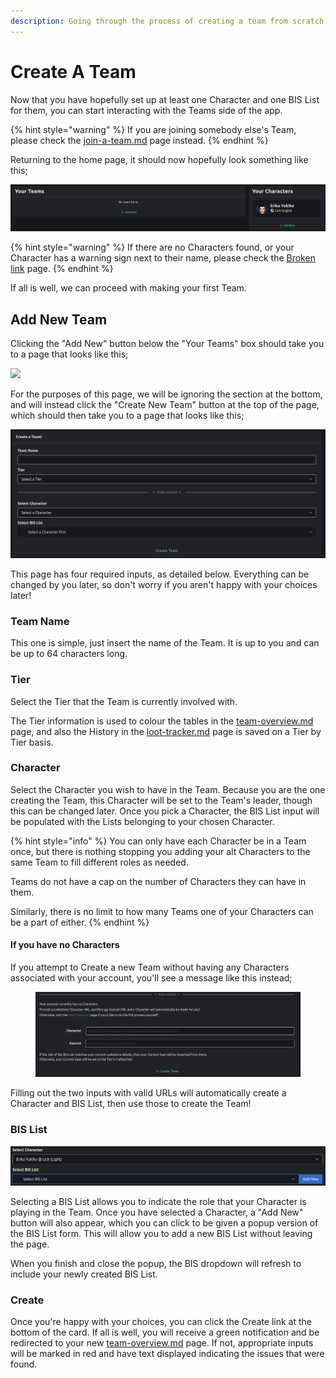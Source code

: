 ```yaml
---
description: Going through the process of creating a team from scratch.
---
```


# Create A Team

Now that you have hopefully set up at least one Character and one BIS List for them, you can start interacting with the Teams side of the app.&#x20;

{% hint style="warning" %}
If you are joining somebody else's Team, please check the [join-a-team.md](join-a-team.md "mention") page instead.
{% endhint %}

Returning to the home page, it should now hopefully look something like this;

![](<../.gitbook/assets/image (25) (1) (2).png>)

{% hint style="warning" %}
If there are no Characters found, or your Character has a warning sign next to their name, please check the [Broken link](broken-reference "mention") page.
{% endhint %}

If all is well, we can proceed with making your first Team.

## Add New Team

Clicking the "Add New" button below the "Your Teams" box should take you to a page that looks like this;

![](<../.gitbook/assets/image (20) (1) (1) (1).png>)

For the purposes of this page, we will be ignoring the section at the bottom, and will instead click the "Create New Team" button at the top of the page, which should then take you to a page that looks like this;

![](<../.gitbook/assets/image (4) (1).png>)

This page has four required inputs, as detailed below. Everything can be changed by you later, so don't worry if you aren't happy with your choices later!

### Team Name

This one is simple, just insert the name of the Team. It is up to you and can be up to 64 characters long.

### Tier

Select the Tier that the Team is currently involved with.

The Tier information is used to colour the tables in the [team-overview.md](team-overview.md "mention") page, and also the History in the [loot-tracker.md](loot-tracker.md "mention") page is saved on a Tier by Tier basis.

### Character

Select the Character you wish to have in the Team. Because you are the one creating the Team, this Character will be set to the Team's leader, though this can be changed later. Once you pick a Character, the BIS List input will be populated with the Lists belonging to your chosen Character.

{% hint style="info" %}
You can only have each Character be in a Team once, but there is nothing stopping you adding your alt Characters to the same Team to fill different roles as needed.&#x20;

Teams do not have a cap on the number of Characters they can have in them.

Similarly, there is no limit to how many Teams one of your Characters can be a part of either.
{% endhint %}

#### If you have no Characters

If you attempt to Create a new Team without having any Characters associated with your account, you'll see a message like this instead;

<figure><img src="../.gitbook/assets/image (13).png" alt=""><figcaption></figcaption></figure>

Filling out the two inputs with valid URLs will automatically create a Character and BIS List, then use those to create the Team!

### BIS List

![](<../.gitbook/assets/image (1) (1) (1) (1) (1) (1).png>)

Selecting a BIS List allows you to indicate the role that your Character is playing in the Team. Once you have selected a Character, a "Add New" button will also appear, which you can click to be given a popup version of the BIS List form. This will allow you to add a new BIS List without leaving the page.&#x20;

When you finish and close the popup, the BIS dropdown will refresh to include your newly created BIS List.&#x20;

### Create

Once you're happy with your choices, you can click the Create link at the bottom of the card. If all is well, you will receive a green notification and be redirected to your new [team-overview.md](team-overview.md "mention") page. If not, appropriate inputs will be marked in red and have text displayed indicating the issues that were found.

